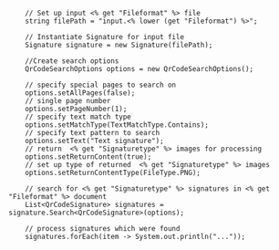         
        // Set up input <% get "Fileformat" %> file
        string filePath = "input.<% lower (get "Fileformat") %>";

        // Instantiate Signature for input file
        Signature signature = new Signature(filePath);

        //Create search options
        QrCodeSearchOptions options = new QrCodeSearchOptions();

        // specify special pages to search on 
        options.setAllPages(false);
        // single page number
        options.setPageNumber(1);
        // specify text match type
        options.setMatchType(TextMatchType.Contains);
        // specify text pattern to search
        options.setText("Text signature");
        // return  <% get "Signaturetype" %> images for processing
        options.setReturnContent(true);
        // set up type of returned  <% get "Signaturetype" %> images
        options.setReturnContentType(FileType.PNG);
                            
        // search for <% get "Signaturetype" %> signatures in <% get "Fileformat" %> document
        List<QrCodeSignature> signatures = signature.Search<QrCodeSignature>(options);

        // process signatures which were found 
        signatures.forEach(item -> System.out.println("..."));
